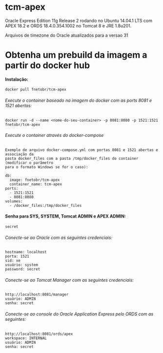 tcm-apex
========

Oracle Express Edition 11g Release 2 rodando no Ubuntu 14.04.1 LTS com APEX 18.2 e ORDS 18.4.0.354.1002 no Tomcat 8 e JRE 1.8u201. 

Arquivos de timezone do Oracle atualizados para a versao 31

# Obtenha um prebuild da imagem a partir do docker hub

#### Instalação:

    docker pull fnetobr/tcm-apex

###### Execute o container baseado na imagem do docker com as ports 8081 e 1521 abertas:

    docker run -d --name <nome-do-seu-container> -p 8081:8080 -p 1521:1521 fnetobr/tcm-apex    

###### Execute o container através do docker-compose
	Exemplo de arquivo docker-compose.yml com portas 8081 e 1521 abertas e associação da
    pasta docker_files com a pasta /tmp/docker_files do container (modificar o parâmetro 
    para o formato Windows se for o caso):
	
	db:
      image: fnetobr/tcm-apex
      container_name: tcm-apex
    ports:
      - 1521:1521
      - 8081:8080
    volumes:
      - /docker_files:/tmp/docker_files

#### Senha para SYS, SYSTEM, Tomcat ADMIN e APEX ADMIN:

    secret

###### Conecte-se ao Oracle com as seguintes credenciais:

    hostname: localhost
    porta: 1521
    sid: xe
    usuário: system
    password: secret


###### Conecte-se ao Tomcat Manager com as seguintes credenciais:

    http://localhost:8081/manager
    usuário: ADMIN
    senha: secret

###### Conecte-se ao console do Oracle Application Express pelo ORDS com as seguintes:

    http://localhost:8081/ords/apex
    workspace: INTERNAL
    usuário: ADMIN
    senha: secret
